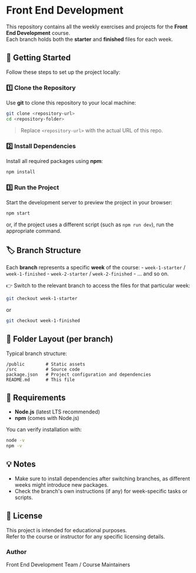 # Front End Development

This repository contains all the weekly exercises and projects for the
**Front End Development** course.\
Each branch holds both the **starter** and **finished** files for each
week.

## 🚀 Getting Started

Follow these steps to set up the project locally:

### 1️⃣ Clone the Repository

Use **git** to clone this repository to your local machine:

``` bash
git clone <repository-url>
cd <repository-folder>
```

> Replace `<repository-url>` with the actual URL of this repo.

### 2️⃣ Install Dependencies

Install all required packages using **npm**:

``` bash
npm install
```

### 3️⃣ Run the Project

Start the development server to preview the project in your browser:

``` bash
npm start
```

or, if the project uses a different script (such as `npm run dev`), run
the appropriate command.

## 🏷 Branch Structure

Each **branch** represents a specific **week** of the course: -
`week-1-starter` / `week-1-finished` - `week-2-starter` /
`week-2-finished` - ... and so on.

👉 Switch to the relevant branch to access the files for that particular
week:

``` bash
git checkout week-1-starter
```

or

``` bash
git checkout week-1-finished
```

## 📁 Folder Layout (per branch)

Typical branch structure:

    /public        # Static assets
    /src           # Source code
    package.json   # Project configuration and dependencies
    README.md      # This file

## 🧰 Requirements

-   **Node.js** (latest LTS recommended)
-   **npm** (comes with Node.js)

You can verify installation with:

``` bash
node -v
npm -v
```

## 💡 Notes

-   Make sure to install dependencies after switching branches, as
    different weeks might introduce new packages.
-   Check the branch's own instructions (if any) for week-specific tasks
    or scripts.

## 📜 License

This project is intended for educational purposes.\
Refer to the course or instructor for any specific licensing details.

### Author

Front End Development Team / Course Maintainers
